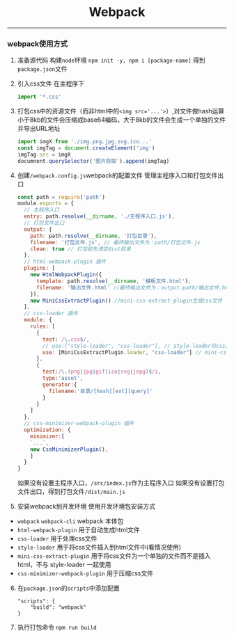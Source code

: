 <h1 style="text-align: center">Webpack</h1>

<hr>

### webpack使用方式

1. 准备源代码
   构建`node`环境
   `npm init -y, npm i [package-name]`
   得到`package.json`文件

2. 引入css文件
   在主程序下
     ```js
     import '*.css'
     ```

3. 打包css中的资源文件（而非html中的`<img src='...'>`）,对文件做hash运算
   小于8kb的文件会压缩成base64编码，大于8kb的文件会生成一个单独的文件并导出URL地址
    ```js
    import imgX from './img.png.jpg.svg.ico...'
    const imgTag = document.createElement('img')
    imgTag.src = imgX
    documnent.querySelector('图片获取').append(imgTag)
    ```

4. 创建`/webpack.config.js`webpack的配置文件
   管理主程序入口和打包文件出口

     ```js
     const path = require('path')
     module.exports = {
       // 主程序入口
       entry: path.resolve(__dirname, './主程序入口.js'),
       // 打包文件出口
       output: {
         path: path.resolve(__dirname, '打包目录'),
         filename: '打包文件.js', // 最终输出文件为：path/打包文件.js
         clean: true // 打包前先清空dist目录
       },
       // html-webpack-plugin 插件
       plugins: [
         new HtmlWebpackPlugin({
           template: path.resolve(__dirname, '模板文件.html'),
           filename: '输出文件.html' //最终输出文件为：output.path/输出文件.html
         }),
         new MiniCssExtractPlugin() //mini-css-extract-plugin生成css文件
       ],
       // css-loader 插件
       module: {
         rules: [
           {
             test: /\.css$/,
             // use:["style-loader", "css-loader"], // style-loader将css插入到html中
             use: [MiniCssExtractPlugin.loader, "css-loader"] // mini-css-extract-plugin生成单独css文件
           },
           {
             test:/\.(png|jpg|gif|ico|svg|jepg)$/i,
             type:'asset',
             generator:{
               filename:'目录/[hash][ext][query]'
             }
           }
         ]
       },
       // css-minimizer-webpack-plugin 插件
       optimization: {
         minimizer:[
         `...`,
         new CssMinimizerPlugin(),
         ]
       }
     }
     ```

   如果没有设置主程序入口，`/src/index.js`作为主程序入口
   如果没有设置打包文件出口，得到打包文件`/dist/main.js`

5. 安装webpack到开发环境 使用开发环境包安装方式

  - `webpack` `webpack-cli`
    webpack 本体包
  - `html-webpack-plugin`
    用于自动生成html文件
  - `css-loader`
    用于处理css文件
  - `style-loader`
    用于将css文件插入到html文件中(看情况使用)
  - `mini-css-extract-plugin`
    用于将css文件为一个单独的文件而不是插入html，不与 style-loader 一起使用
  - `css-minimizer-webpack-plugin`
    用于压缩css文件

6. 在`package.json`的`scripts`中添加配置

     ```
     "scripts": {
         "build": "webpack"
     }
     ```

7. 执行打包命令
   `npm run build`

